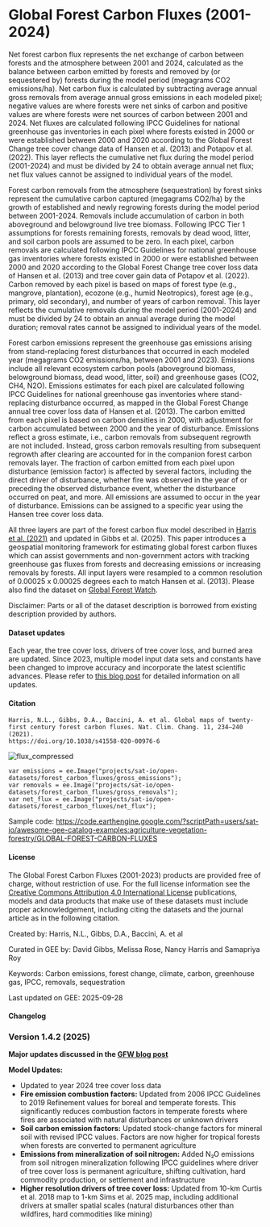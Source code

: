 # Global Forest Carbon Fluxes (2001-2024)

Net forest carbon flux represents the net exchange of carbon between forests and the atmosphere between 2001 and 2024, calculated as the balance between carbon emitted by forests and removed by (or sequestered by) forests during the model period (megagrams CO2 emissions/ha). Net carbon flux is calculated by subtracting average annual gross removals from average annual gross emissions in each modeled pixel; negative values are where forests were net sinks of carbon and positive values are where forests were net sources of carbon between 2001 and 2024. Net fluxes are calculated following IPCC Guidelines for national greenhouse gas inventories in each pixel where forests existed in 2000 or were established between 2000 and 2020 according to the Global Forest Change tree cover change data of Hansen et al. (2013) and Potapov et al. (2022). This layer reflects the cumulative net flux during the model period (2001-2024) and must be divided by 24 to obtain average annual net flux; net flux values cannot be assigned to individual years of the model.

Forest carbon removals from the atmosphere (sequestration) by forest sinks represent the cumulative carbon captured (megagrams CO2/ha) by the growth of established and newly regrowing forests during the model period between 2001-2024. Removals include accumulation of carbon in both aboveground and belowground live tree biomass. Following IPCC Tier 1 assumptions for forests remaining forests, removals by dead wood, litter, and soil carbon pools are assumed to be zero. In each pixel, carbon removals are calculated following IPCC Guidelines for national greenhouse gas inventories where forests existed in 2000 or were established between 2000 and 2020 according to the Global Forest Change tree cover loss data of Hansen et al. (2013) and tree cover gain data of Potapov et al. (2022). Carbon removed by each pixel is based on maps of forest type (e.g., mangrove, plantation), ecozone (e.g., humid Neotropics), forest age (e.g., primary, old secondary), and number of years of carbon removal. This layer reflects the cumulative removals during the model period (2001-2024) and must be divided by 24 to obtain an annual average during the model duration; removal rates cannot be assigned to individual years of the model.

Forest carbon emissions represent the greenhouse gas emissions arising from stand-replacing forest disturbances that occurred in each modeled year (megagrams CO2 emissions/ha, between 2001 and 2023). Emissions include all relevant ecosystem carbon pools (aboveground biomass, belowground biomass, dead wood, litter, soil) and greenhouse gases (CO2, CH4, N2O). Emissions estimates for each pixel are calculated following IPCC Guidelines for national greenhouse gas inventories where stand-replacing disturbance occurred, as mapped in the Global Forest Change annual tree cover loss data of Hansen et al. (2013). The carbon emitted from each pixel is based on carbon densities in 2000, with adjustment for carbon accumulated between 2000 and the year of disturbance. Emissions reflect a gross estimate, i.e., carbon removals from subsequent regrowth are not included. Instead, gross carbon removals resulting from subsequent regrowth after clearing are accounted for in the companion forest carbon removals layer. The fraction of carbon emitted from each pixel upon disturbance (emission factor) is affected by several factors, including the direct driver of disturbance, whether fire was observed in the year of or preceding the observed disturbance event, whether the disturbance occurred on peat, and more. All emissions are assumed to occur in the year of disturbance. Emissions can be assigned to a specific year using the Hansen tree cover loss data.

All three layers are part of the forest carbon flux model described in [Harris et al. (2021)](https://www.nature.com/articles/s41558-020-00976-6) and updated in Gibbs et al. (2025). This paper introduces a geospatial monitoring framework for estimating global forest carbon fluxes which can assist governments and non-government actors with tracking greenhouse gas fluxes from forests and decreasing emissions or increasing removals by forests. All input layers were resampled to a common resolution of 0.00025 x 0.00025 degrees each to match Hansen et al. (2013). Please also find the dataset on [Global Forest Watch](https://gfw.global/3jLklJ9).

Disclaimer: Parts or all of the dataset description is borrowed from existing description provided by authors.

#### Dataset updates

Each year, the tree cover loss, drivers of tree cover loss, and burned area are updated. Since 2023, multiple model input data sets and constants have been changed to improve accuracy and incorporate the latest scientific advances. Please refer to [this blog post](https://www.globalforestwatch.org/blog/data/whats-new-carbon-flux-monitoring) for detailed information on all updates.

#### Citation

```
Harris, N.L., Gibbs, D.A., Baccini, A. et al. Global maps of twenty-first century forest carbon fluxes. Nat. Clim. Chang. 11, 234–240 (2021).
https://doi.org/10.1038/s41558-020-00976-6
```

![flux_compressed](https://user-images.githubusercontent.com/6677629/167321603-e46c580c-9ba9-438e-a373-6d420ede7d54.gif)


```
var emissions = ee.Image("projects/sat-io/open-datasets/forest_carbon_fluxes/gross_emissions");
var removals = ee.Image("projects/sat-io/open-datasets/forest_carbon_fluxes/gross_removals");
var net_flux = ee.Image("projects/sat-io/open-datasets/forest_carbon_fluxes/net_flux");
```

Sample code: https://code.earthengine.google.com/?scriptPath=users/sat-io/awesome-gee-catalog-examples:agriculture-vegetation-forestry/GLOBAL-FOREST-CARBON-FLUXES

#### License

The Global Forest Carbon Fluxes (2001-2023) products are provided free of charge, without restriction of use. For the full license information see the [Creative Commons Attribution 4.0 International License](https://creativecommons.org/licenses/by/4.0/) publications, models and data products that make use of these datasets must include proper acknowledgement, including citing the datasets and the journal article as in the following citation.

Created by: Harris, N.L., Gibbs, D.A., Baccini, A. et al

Curated in GEE by: David Gibbs, Melissa Rose, Nancy Harris and Samapriya Roy

Keywords: Carbon emissions, forest change, climate, carbon, greenhouse gas, IPCC, removals, sequestration

Last updated on GEE: 2025-09-28

#### Changelog

### Version 1.4.2 (2025)
**Major updates discussed in the [GFW blog post](https://www.globalforestwatch.org/blog/data/whats-new-carbon-flux-monitoring/)**

**Model Updates:**
- Updated to year 2024 tree cover loss data
- **Fire emission combustion factors:** Updated from 2006 IPCC Guidelines to 2019 Refinement values for boreal and temperate forests. This significantly reduces combustion factors in temperate forests where fires are associated with natural disturbances or unknown drivers
- **Soil carbon emission factors:** Updated stock-change factors for mineral soil with revised IPCC values. Factors are now higher for tropical forests when forests are converted to permanent agriculture
- **Emissions from mineralization of soil nitrogen:** Added N₂O emissions from soil nitrogen mineralization following IPCC guidelines where driver of tree cover loss is permanent agriculture, shifting cultivation, hard commodity production, or settlement and infrastructure
- **Higher resolution drivers of tree cover loss:** Updated from 10-km Curtis et al. 2018 map to 1-km Sims et al. 2025 map, including additional drivers at smaller spatial scales (natural disturbances other than wildfires, hard commodities like mining)
